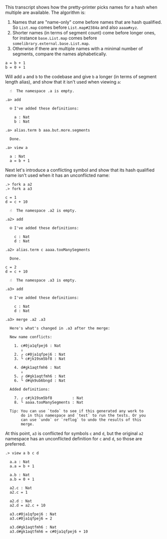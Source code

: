 This transcript shows how the pretty-printer picks names for a hash when multiple are available. The algorithm is:

1. Names that are "name-only" come before names that are hash qualified. So `List.map` comes before `List.map#2384a` and also `aaaa#xyz`.
2. Shorter names (in terms of segment count) come before longer ones, for instance `base.List.map` comes before `somelibrary.external.base.List.map`.
3. Otherwise if there are multiple names with a minimal number of segments, compare the names alphabetically.

```unison
a = b + 1
b = 0 + 1
```

Will add `a` and `b` to the codebase and give `b` a longer (in terms of segment length alias), and show that it isn't used when viewing `a`:

```ucm
  ☝️  The namespace .a is empty.

.a> add

  ⍟ I've added these definitions:
  
    a : Nat
    b : Nat

.a> alias.term b aaa.but.more.segments

  Done.

.a> view a

  a : Nat
  a = b + 1

```
Next let's introduce a conflicting symbol and show that its hash qualified name isn't used when it has an unconflicted name:

```
.> fork a a2
.> fork a a3

```

```unison
c = 1
d = c + 10
```

```ucm
  ☝️  The namespace .a2 is empty.

.a2> add

  ⍟ I've added these definitions:
  
    c : Nat
    d : Nat

.a2> alias.term c aaaa.tooManySegments

  Done.

```
```unison
c = 2
d = c + 10
```

```ucm
  ☝️  The namespace .a3 is empty.

.a3> add

  ⍟ I've added these definitions:
  
    c : Nat
    d : Nat

.a3> merge .a2 .a3

  Here's what's changed in .a3 after the merge:
  
  New name conflicts:
  
    1. c#0ja1qfpej6 : Nat
       ↓
    2. ┌ c#0ja1qfpej6 : Nat
    3. └ c#jk19sm5bf8 : Nat
    
    4. d#gk1aqtfmh6 : Nat
       ↓
    5. ┌ d#gk1aqtfmh6 : Nat
    6. └ d#qk9ub6bngd : Nat
  
  Added definitions:
  
    7. ┌ c#jk19sm5bf8         : Nat
    8. └ aaaa.tooManySegments : Nat
  
  Tip: You can use `todo` to see if this generated any work to
       do in this namespace and `test` to run the tests. Or you
       can use `undo` or `reflog` to undo the results of this
       merge.

```
At this point, `a3` is conflicted for symbols `c` and `d`, but the original `a2` namespace has an unconflicted definition for `c` and `d`, so those are preferred.

```ucm
.> view a b c d

  a.a : Nat
  a.a = b + 1
  
  a.b : Nat
  a.b = 0 + 1
  
  a2.c : Nat
  a2.c = 1
  
  a2.d : Nat
  a2.d = a2.c + 10
  
  a3.c#0ja1qfpej6 : Nat
  a3.c#0ja1qfpej6 = 2
  
  a3.d#gk1aqtfmh6 : Nat
  a3.d#gk1aqtfmh6 = c#0ja1qfpej6 + 10

```
